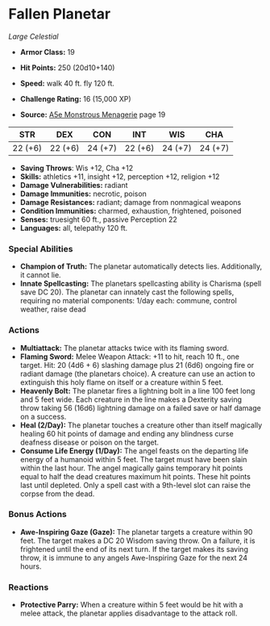 # Fallen Planetar

*Large* *Celestial*

- **Armor Class:** 19
- **Hit Points:** 250 (20d10+140)
- **Speed:** walk 40 ft. fly 120 ft.

- **Challenge Rating:** 16 (15,000 XP)
- **Source:** [A5e Monstrous Menagerie](https://enpublishingrpg.com/products/level-up-monstrous-menagerie-a5e) page 19

| STR | DEX | CON | INT | WIS | CHA |
| --- | --- | --- | --- | --- | --- |
| 22 (+6) | 22 (+6) | 24 (+7) | 22 (+6) | 24 (+7) | 24 (+7) |

- **Saving Throws**: Wis +12, Cha +12
- **Skills:** athletics +11, insight +12, perception +12, religion +12
- **Damage Vulnerabilities:** radiant
- **Damage Immunities:** necrotic, poison
- **Damage Resistances:** radiant; damage from nonmagical weapons
- **Condition Immunities:** charmed, exhaustion, frightened, poisoned
- **Senses:** truesight 60 ft., passive Perception 22
- **Languages:** all, telepathy 120 ft.

### Special Abilities

- **Champion of Truth:** The planetar automatically detects lies. Additionally, it cannot lie.
- **Innate Spellcasting:** The planetars spellcasting ability is Charisma (spell save DC 20). The planetar can innately cast the following spells, requiring no material components: 1/day each: commune, control weather, raise dead

### Actions

- **Multiattack:** The planetar attacks twice with its flaming sword.
- **Flaming Sword:** Melee Weapon Attack: +11 to hit, reach 10 ft., one target. Hit: 20 (4d6 + 6) slashing damage plus 21 (6d6) ongoing fire or radiant damage (the planetars choice). A creature can use an action to extinguish this holy flame on itself or a creature within 5 feet.
- **Heavenly Bolt:** The planetar fires a lightning bolt in a line 100 feet long and 5 feet wide. Each creature in the line makes a Dexterity saving throw  taking 56 (16d6) lightning damage on a failed save  or half damage on a success.
- **Heal (2/Day):** The planetar touches a creature other than itself  magically healing 60 hit points of damage and ending any blindness  curse  deafness  disease  or poison on the target.
- **Consume Life Energy (1/Day):** The angel feasts on the departing life energy of a humanoid within 5 feet. The target must have been slain within the last hour. The angel magically gains temporary hit points equal to half the dead creatures maximum hit points. These hit points last until depleted. Only a spell cast with a 9th-level slot can raise the corpse from the dead.

### Bonus Actions

- **Awe-Inspiring Gaze (Gaze):** The planetar targets a creature within 90 feet. The target makes a DC 20 Wisdom saving throw. On a failure, it is frightened until the end of its next turn. If the target makes its saving throw, it is immune to any angels Awe-Inspiring Gaze for the next 24 hours.

### Reactions

- **Protective Parry:** When a creature within 5 feet would be hit with a melee attack, the planetar applies disadvantage to the attack roll.


